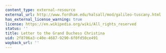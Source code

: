 ```yaml
---
content_type: external-resource
external_url: http://www.fordham.edu/halsall/mod/galileo-tuscany.html
has_external_license_warning: true
license: https://en.wikipedia.org/wiki/All_rights_reserved
status: ''
title: Letter to the Grand Duchess Christina
uid: 2f8706a3-c40e-4687-9290-6f0fd50ce491
wayback_url: ''
---
```

